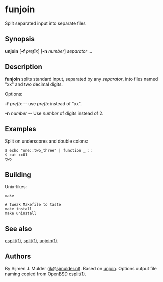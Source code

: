 # funjoin

Split separated input into separate files

## Synopsis

**unjoin** [**-f** _prefix_] [**-n** _number_] _separator_ ...

## Description

**funjoin** splits standard input, separated by any _separator_, into files
named "xx" and two decimal digits.

Options:

**-f** _prefix_ -- use _prefix_ instead of "xx".

**-n** _number_ -- Use _number_ of digits instead of 2.

## Examples

Split on underscores and double colons:

    $ echo "one::two_three" | function _ ::
    $ cat xx01
    two

## Building

Unix-likes:

    make

    # tweak Makefile to taste
    make install
    make uninstall

## See also

[csplit(1)](https://man.openbsd.org/csplit.1),
[split(1)](https://man.openbsd.org/split.1),
[unjoin(1)](https://github.com/sjmulder/unjoin).

## Authors

By Sijmen J. Mulder (<ik@sjmulder.nl>).
Based on [unjoin](https://github.com/sjmulder/unjoin).
Options output file naming copied from OpenBSD
[csplit(1)](https://man.openbsd.org/csplit.1).
